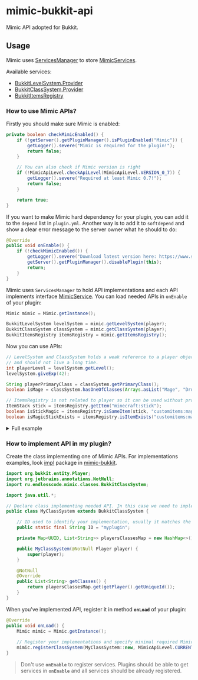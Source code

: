 # mimic-bukkit-api

Mimic API adopted for Bukkit.

## Usage

Mimic uses [ServicesManager] to store [MimicServices][MimicService].

Available services:
- [BukkitLevelSystem.Provider]
- [BukkitClassSystem.Provider]
- [BukkitItemsRegistry]

### How to use Mimic APIs?

Firstly you should make sure Mimic is enabled:
```java
private boolean checkMimicEnabled() {
    if (!getServer().getPluginManager().isPluginEnabled("Mimic")) {
        getLogger().severe("Mimic is required for the plugin!");
        return false;
    }

    // You can also check if Mimic version is right
    if (!MimicApiLevel.checkApiLevel(MimicApiLevel.VERSION_0_7)) {
        getLogger().severe("Required at least Mimic 0.7!");
        return false;
    }

    return true;
}
```

If you want to make Mimic hard dependency for your plugin, you can add it to the `depend` list in `plugin.yml`.
Another way is to add it to `softdepend` and show a clear error message to the server owner what he should to do:
```java
@Override
public void onEnable() {
    if (!checkMimicEnabled()) {
        getLogger().severe("Download latest version here: https://www.spigotmc.org/resources/82515/");
        getServer().getPluginManager().disablePlugin(this);
        return;
    }
}
```

Mimic uses `ServicesManager` to hold API implementations and each API implements interface [MimicService].
You can load needed APIs in `onEnable` of your plugin:
```java
Mimic mimic = Mimic.getInstance();

BukkitLevelSystem levelSystem = mimic.getLevelSystem(player);
BukkitClassSystem classSystem = mimic.getClassSystem(player);
BukkitItemsRegistry itemsRegistry = mimic.getItemsRegistry();
```

Now you can use APIs:
```java
// LevelSystem and ClassSystem holds a weak reference to a player object
// and should not live a long time.
int playerLevel = levelSystem.getLevel();
levelSystem.giveExp(42);

String playerPrimaryClass = classSystem.getPrimaryClass();
boolean isMage = classSystem.hasOneOfClasses(Arrays.asList("Mage", "Druid", "Necromancer"));

// ItemsRegistry is not related to player so it can be used without provider
ItemStack stick = itemsRegistry.getItem("minecraft:stick");
boolean isStickMagic = itemsRegistry.isSameItem(stick, "customitems:magic_wand");
boolean isMagicStickExists = itemsRegistry.isItemExists("customitems:magic_wand");
```

<details>
    <summary>Full example</summary>
    
    ```java
    import org.bukkit.entity.Player;
    import org.bukkit.inventory.ItemStack;
    import org.bukkit.plugin.ServicesManager;
    import org.bukkit.plugin.java.JavaPlugin;
    import ru.endlesscode.mimic.classes.BukkitClassSystem;
    import ru.endlesscode.mimic.items.BukkitItemsRegistry;
    import ru.endlesscode.mimic.level.BukkitLevelSystem;
    
    import java.util.Arrays;
    
    public class MyPlugin extends JavaPlugin {
    
        private static Mimic mimic = null;
    
        public static BukkitLevelSystem getLevelSystem(Player player) {
            return mimic.getLevelSystem(player);
        }
    
        public static BukkitClassSystem getClassSystem(Player player) {
            return mimic.getClassSystem(player);
        }
    
        public static BukkitItemsRegistry getItemsRegistry() {
            return mimic.getItemsRegistry();
        }
    
        @Override
        public void onEnable() {
            if (!checkMimicEnabled()) {
                getLogger().severe("Download latest version here: https://www.spigotmc.org/resources/82515/");
                getServer().getPluginManager().disablePlugin(this);
                return;
            }
    
            mimic = Mimic.getInstance();
        }

        private boolean checkMimicEnabled() {
            if (!getServer().getPluginManager().isPluginEnabled("Mimic")) {
                getLogger().severe("Mimic is required for the plugin!");
                return false;
            }

            // You can also check if Mimic version is right
            if (!MimicApiLevel.checkApiLevel(MimicApiLevel.VERSION_0_6)) {
                getLogger().severe("Required at least Mimic 0.6!");
                return false;
            }

            return true;
        }
    
        // Method to demonstrate usage
        private void useApis(Player player) {
            // LevelSystem and ClassSystem holds holds weak reference to player object and should not live a long time.
            BukkitLevelSystem levelSystem = getLevelSystem(player);
            int playerLevel = levelSystem.getLevel();
            levelSystem.giveExp(42);
    
            BukkitClassSystem classSystem = getClassSystem(player);
            String playerPrimaryClass = classSystem.getPrimaryClass();
            boolean isMage = classSystem.hasAnyOfClasses(Arrays.asList("Mage", "Druid", "Necromancer"));
    
            // ItemsRegistry is not related to player so it can be used without provider
            BukkitItemsRegistry itemsRegistry = getItemsRegistry();
            ItemStack stick = itemsRegistry.getItem("minecraft:stick");
            boolean isStickMagical = itemsRegistry.isSameItem(stick, "customitems:magic_wand");
            boolean isMagicStickExists = itemsRegistry.isItemExists("customitems:magic_wand");
        }
    }
    ```
</details>

### How to implement API in my plugin?

Create the class implementing one of Mimic APIs.
For implementations examples, look [impl] package in [mimic-bukkit].

```java
import org.bukkit.entity.Player;
import org.jetbrains.annotations.NotNull;
import ru.endlesscode.mimic.classes.BukkitClassSystem;

import java.util.*;

// Declare class implementing needed API. In this case we need to implement classes system.
public class MyClassSystem extends BukkitClassSystem {

    // ID used to identify your implementation, usually it matches the name of the plugin
    public static final String ID = "myplugin";

    private Map<UUID, List<String>> playersClassesMap = new HashMap<>();

    public MyClassSystem(@NotNull Player player) {
        super(player);
    }

    @NotNull
    @Override
    public List<String> getClasses() {
        return playersClassesMap.get(getPlayer().getUniqueId());
    }
}
```

When you've implemented API, register it in method **`onLoad`** of your plugin:

```java
@Override
public void onLoad() {
    Mimic mimic = Mimic.getInstance();
    
    // Register your implementations and specify minimal required Mimic version for it.
    mimic.registerClassSystem(MyClassSystem::new, MimicApiLevel.CURRENT, this);
}
```

> Don't use **`onEnable`** to register services.
> Plugins should be able to get services in **`onEnable`** and all services should be already registered.

[ServicesManager]: https://hub.spigotmc.org/javadocs/spigot/org/bukkit/plugin/ServicesManager.html

[MimicService]: ../mimic-api/src/main/kotlin/MimicService.kt
[BukkitLevelSystem.Provider]: src/main/kotlin/level/BukkitLevelSystem.kt
[BukkitClassSystem.Provider]: src/main/kotlin/classes/BukkitClassSystem.kt
[BukkitItemsRegistry]: src/main/kotlin/items/BukkitItemsRegistry.kt

[impl]: ../mimic-bukkit/src/main/kotlin/impl/
[mimic-bukkit]: ../mimic-bukkit/
